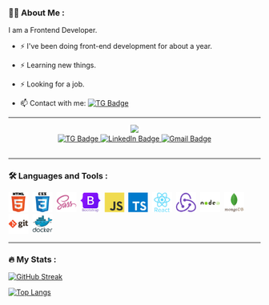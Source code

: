 ### :man_technologist: About Me :
I am a Frontend Developer.
- :zap: I've been doing front-end development for about a year.

- :zap: Learning new things.

- :zap: Looking for a job.

- :mailbox: Сontact with me: [![TG Badge](https://img.shields.io/badge/telegram-blue?style=for-the-badge&logo=telegram&logoColor=white)](https://t.me/QbicR)

---

<div id="header" align="center">
  <img src="https://media3.giphy.com/media/du3J3cXyzhj75IOgvA/giphy.gif?cid=ecf05e47gjyw3h71brju4vot1hkk5ggke2yyxs26wtzwa2pi&rid=giphy.gif&ct=g" width="100"/>
  <div id="badges">
    <a href="https://t.me/QbicR" target="_blank">
      <img src="https://img.shields.io/badge/telegram-blue?style=for-the-badge&logo=telegram&logoColor=white" alt="TG Badge"/>
    </a>
    <a href="https://www.linkedin.com/in/dmitry-teleshev-4a1425249/" target="_blank">
      <img src="https://img.shields.io/badge/LinkedIn-blue?style=for-the-badge&logo=linkedin&logoColor=white" alt="LinkedIn Badge"/>
    </a>
    <a href="mailto:teleshev1998@gmail.com" target="_blank">
      <img src="https://img.shields.io/badge/gmail-white?style=for-the-badge&logo=gmail&logoColor=#c71610" alt="Gmail Badge"/>
    </a>
    </div>
    <img src="https://komarev.com/ghpvc/?username=QbicR&style=flat-square&color=blue" alt=""/>
</div>

---

### :hammer_and_wrench: Languages and Tools :
<div>
  <img src="https://raw.githubusercontent.com/devicons/devicon/1119b9f84c0290e0f0b38982099a2bd027a48bf1/icons/html5/html5-original-wordmark.svg" title="html5" alt="html5" width="40" height="40"/>&nbsp;
  <img src="https://raw.githubusercontent.com/devicons/devicon/1119b9f84c0290e0f0b38982099a2bd027a48bf1/icons/css3/css3-original-wordmark.svg" title="css3" alt="css3" width="40" height="40"/>&nbsp;
    <img src="https://raw.githubusercontent.com/devicons/devicon/1119b9f84c0290e0f0b38982099a2bd027a48bf1/icons/sass/sass-original.svg" title="sass" alt="sass" width="40" height="40"/>&nbsp;
  <img src="https://raw.githubusercontent.com/devicons/devicon/1119b9f84c0290e0f0b38982099a2bd027a48bf1/icons/bootstrap/bootstrap-original-wordmark.svg" title="bootstrap" alt="bootstrap" width="40" height="40"/>&nbsp;
  <img src="https://raw.githubusercontent.com/devicons/devicon/1119b9f84c0290e0f0b38982099a2bd027a48bf1/icons/javascript/javascript-original.svg" title="javascript" alt="javascript " width="40" height="40"/>&nbsp;
  <img src="https://raw.githubusercontent.com/devicons/devicon/1119b9f84c0290e0f0b38982099a2bd027a48bf1/icons/typescript/typescript-original.svg"  title="typescript" alt="typescript" width="40" height="40"/>&nbsp;
  <img src="https://raw.githubusercontent.com/devicons/devicon/1119b9f84c0290e0f0b38982099a2bd027a48bf1/icons/react/react-original-wordmark.svg" title="react" alt="react" width="40" height="40"/>&nbsp;
  <img src="https://raw.githubusercontent.com/devicons/devicon/1119b9f84c0290e0f0b38982099a2bd027a48bf1/icons/redux/redux-original.svg" title="redux" alt="redux" width="40" height="40"/>&nbsp;
   <img src="https://raw.githubusercontent.com/devicons/devicon/1119b9f84c0290e0f0b38982099a2bd027a48bf1/icons/nodejs/nodejs-original-wordmark.svg" title="nodejs" alt="nodejs" width="40" height="40"/>&nbsp;
  <img src="https://raw.githubusercontent.com/devicons/devicon/1119b9f84c0290e0f0b38982099a2bd027a48bf1/icons/mongodb/mongodb-original-wordmark.svg" title="mongodb" alt="mongodb" width="40" height="40"/>&nbsp;
   <img src="https://raw.githubusercontent.com/devicons/devicon/1119b9f84c0290e0f0b38982099a2bd027a48bf1/icons/git/git-original-wordmark.svg" title="git" alt="git" width="40" height="40"/>&nbsp;
  <img src="https://raw.githubusercontent.com/devicons/devicon/1119b9f84c0290e0f0b38982099a2bd027a48bf1/icons/docker/docker-original-wordmark.svg" title="docker" alt="docker" width="40" height="40"/>&nbsp;
</div>

---

### :fire: My Stats :
[![GitHub Streak](http://github-readme-streak-stats.herokuapp.com?user=QbicR&theme=dark&date_format=j%20M%5B%20Y%5D)](https://git.io/streak-stats)

[![Top Langs](https://github-readme-stats.vercel.app/api/top-langs/?username=QbicR&layout=compact&theme=dark)](https://github.com/anuraghazra/github-readme-stats)

